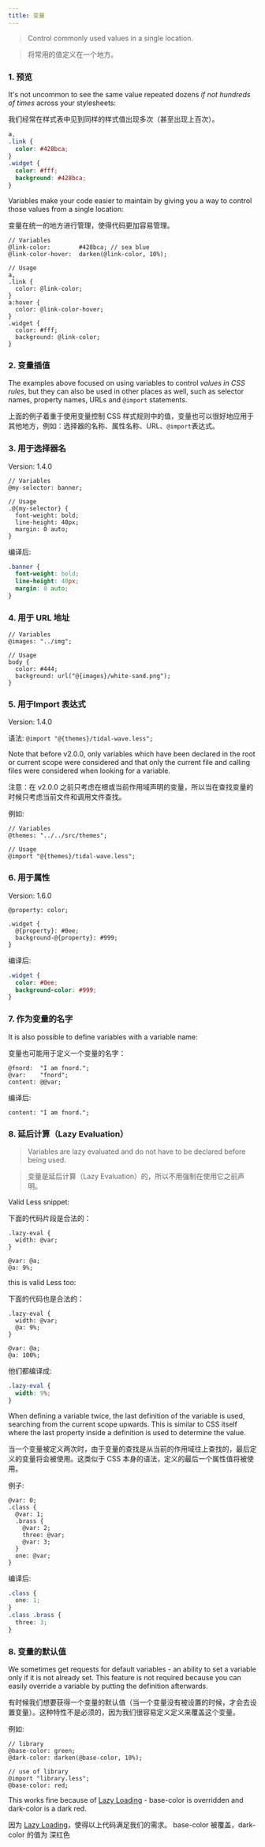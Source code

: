 ```yaml
---
title: 变量
---
```


> Control commonly used values in a single location.

> 将常用的值定义在一个地方。

### 1. 预览

It's not uncommon to see the same value repeated dozens _if not hundreds of times_ across your stylesheets:

我们经常在样式表中见到同样的样式值出现多次（甚至出现上百次）。

```css
a,
.link {
  color: #428bca;
}
.widget {
  color: #fff;
  background: #428bca;
}
```

Variables make your code easier to maintain by giving you a way to control those values from a single location:

变量在统一的地方进行管理，使得代码更加容易管理。

```less
// Variables
@link-color:        #428bca; // sea blue
@link-color-hover:  darken(@link-color, 10%);

// Usage
a,
.link {
  color: @link-color;
}
a:hover {
  color: @link-color-hover;
}
.widget {
  color: #fff;
  background: @link-color;
}
```

### 2. 变量插值

The examples above focused on using variables to control _values in CSS rules_, but they can also be used in other places as well, such as selector names, property names, URLs and `@import` statements.

上面的例子着重于使用变量控制 CSS 样式规则中的值，变量也可以很好地应用于其他地方，例如：选择器的名称、属性名称、URL、`@import`表达式。

### 3. 用于选择器名

Version: 1.4.0

```less
// Variables
@my-selector: banner;

// Usage
.@{my-selector} {
  font-weight: bold;
  line-height: 40px;
  margin: 0 auto;
}
```

编译后:

```css
.banner {
  font-weight: bold;
  line-height: 40px;
  margin: 0 auto;
}
```

### 4. 用于 URL 地址

```less
// Variables
@images: "../img";

// Usage
body {
  color: #444;
  background: url("@{images}/white-sand.png");
}
```

### 5. 用于Import 表达式

Version: 1.4.0

语法: `@import "@{themes}/tidal-wave.less";`

Note that before v2.0.0, only variables which have been declared in the root or current scope were considered and that only the current file and calling files were considered when looking for a variable.

注意：在 v2.0.0 之前只考虑在根或当前作用域声明的变量，所以当在查找变量的时候只考虑当前文件和调用文件查找。

例如:

```less
// Variables
@themes: "../../src/themes";

// Usage
@import "@{themes}/tidal-wave.less";
```

### 6. 用于属性

Version: 1.6.0

```less
@property: color;

.widget {
  @{property}: #0ee;
  background-@{property}: #999;
}
```

编译后:

```css
.widget {
  color: #0ee;
  background-color: #999;
}
```

### 7. 作为变量的名字

It is also possible to define variables with a variable name:

变量也可能用于定义一个变量的名字：

```less
@fnord:  "I am fnord.";
@var:    "fnord";
content: @@var;
```

编译后:

```
content: "I am fnord.";
```

<span class="anchor-target" id="variables-feature-lazy-loading"></span>
<!-- ^ please keep old anchor to not break zillion outer links -->
### 8. 延后计算（Lazy Evaluation）

> Variables are lazy evaluated and do not have to be declared before being used.

> 变量是延后计算（Lazy Evaluation）的，所以不用强制在使用它之前声明。

Valid Less snippet:

下面的代码片段是合法的：

```less
.lazy-eval {
  width: @var;
}

@var: @a;
@a: 9%;
```

this is valid Less too:

下面的代码也是合法的：

```less
.lazy-eval {
  width: @var;
  @a: 9%;
}

@var: @a;
@a: 100%;
```

他们都编译成:

```css
.lazy-eval {
  width: 9%;
}
```

When defining a variable twice, the last definition of the variable is used, searching from the current scope upwards. This is similar to CSS itself where the last property inside a definition is used to determine the value.

当一个变量被定义两次时，由于变量的查找是从当前的作用域往上查找的，最后定义的变量将会被使用。这类似于 CSS 本身的语法，定义的最后一个属性值将被使用。

例子:

```less
@var: 0;
.class {
  @var: 1;
  .brass {
    @var: 2;
    three: @var;
    @var: 3;
  }
  one: @var;
}
```

编译后:

```css
.class {
  one: 1;
}
.class .brass {
  three: 3;
}
```

### 8. 变量的默认值

We sometimes get requests for default variables - an ability to set a variable only if it is not already set. This feature is not required because you can easily override a variable by putting the definition afterwards.

有时候我们想要获得一个变量的默认值（当一个变量没有被设置的时候，才会去设置变量）。这种特性不是必须的，因为我们很容易定义定义来覆盖这个变量。

例如:

```less
// library
@base-color: green;
@dark-color: darken(@base-color, 10%);

// use of library
@import "library.less";
@base-color: red;
```

This works fine because of [Lazy Loading](#variables-feature-lazy-loading) - base-color is overridden and dark-color is a dark red.

因为 [Lazy Loading](#variables-feature-lazy-loading)，使得以上代码满足我们的需求。 base-color 被覆盖，dark-color 的值为 深红色
